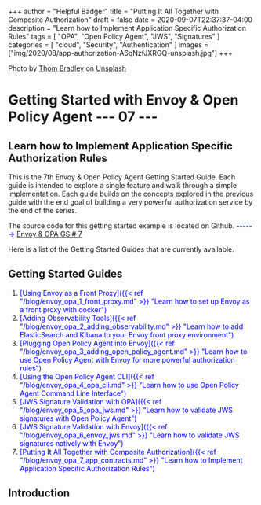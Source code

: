 +++
author = "Helpful Badger"
title = "Putting It All Together with Composite Authorization"
draft = false
date  = 2020-09-07T22:37:37-04:00
description = "Learn how to Implement Application Specific Authorization Rules"
tags = [
    "OPA",
    "Open Policy Agent",
    "JWS",
    "Signatures"
]
categories = [
    "cloud",
    "Security",
    "Authentication"
]
images  = ["img/2020/08/app-authorization-A6qNzfJXRGQ-unsplash.jpg"]
+++

<span>Photo by <a href="https://unsplash.com/@thombradley?utm_source=unsplash&amp;utm_medium=referral&amp;utm_content=creditCopyText">Thom Bradley</a> on <a href="https://unsplash.com/s/photos/ios-app?utm_source=unsplash&amp;utm_medium=referral&amp;utm_content=creditCopyText">Unsplash</a></span>


# Getting Started with Envoy & Open Policy Agent --- 07 ---
## Learn how to Implement Application Specific Authorization Rules

This is the 7th Envoy & Open Policy Agent Getting Started Guide. Each guide is intended to explore a single feature and walk through a simple implementation. Each guide builds on the concepts explored in the previous guide with the end goal of building a very powerful authorization service by the end of the series. 

The source code for this getting started example is located on Github. <span style="color:blue"> ------>  [Envoy & OPA GS # 7](https://github.com/helpfulBadger/envoy_getting_started/tree/master/07_opa_validate_method_uri) </span>


Here is a list of the Getting Started Guides that are currently available.

## Getting Started Guides

1. <span style="color:blue">[Using Envoy as a Front Proxy]({{< ref "/blog/envoy_opa_1_front_proxy.md" >}} "Learn how to set up Envoy as a front proxy with docker")</span>
1. <span style="color:blue">[Adding Observability Tools]({{< ref "/blog/envoy_opa_2_adding_observability.md" >}} "Learn how to add ElasticSearch and Kibana to your Envoy front proxy environment")</span>
1. <span style="color:blue">[Plugging Open Policy Agent into Envoy]({{< ref "/blog/envoy_opa_3_adding_open_policy_agent.md" >}} "Learn how to use Open Policy Agent with Envoy for more powerful authorization rules")</span>
1. <span style="color:blue">[Using the Open Policy Agent CLI]({{< ref "/blog/envoy_opa_4_opa_cli.md" >}} "Learn how to use Open Policy Agent Command Line Interface")</span>
1. <span style="color:blue">[JWS Signature Validation with OPA]({{< ref "/blog/envoy_opa_5_opa_jws.md" >}} "Learn how to validate JWS signatures with Open Policy Agent")</span>
1. <span style="color:blue">[JWS Signature Validation with Envoy]({{< ref "/blog/envoy_opa_6_envoy_jws.md" >}} "Learn how to validate JWS signatures natively with Envoy")</span>
1. <span style="color:blue">[Putting It All Together with Composite Authorization]({{< ref "/blog/envoy_opa_7_app_contracts.md" >}} "Learn how to Implement Application Specific Authorization Rules")</span>

## Introduction
